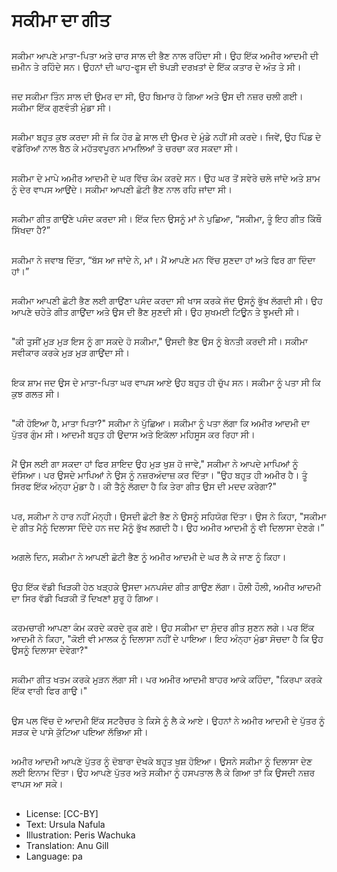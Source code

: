 # ਸਕੀਮਾ ਦਾ ਗੀਤ

##
ਸਕੀਮਾ ਆਪਣੇ ਮਾਤਾ-ਪਿਤਾ ਅਤੇ ਚਾਰ ਸਾਲ ਦੀ ਭੈਣ ਨਾਲ ਰਹਿੰਦਾ ਸੀ। ਉਹ ਇੱਕ ਅਮੀਰ ਆਦਮੀ ਦੀ ਜ਼ਮੀਨ ਤੇ ਰਹਿੰਦੇ ਸਨ। ਉਹਨਾਂ ਦੀ ਘਾਹ-ਫੂਸ ਦੀ ਝੋਪੜੀ ਦਰਖ਼ਤਾਂ ਦੇ ਇੱਕ ਕਤਾਰ ਦੇ ਅੰਤ ਤੇ ਸੀ।

##
ਜਦ ਸਕੀਮਾ ਤਿੰਨ ਸਾਲ ਦੀ ਉਮਰ ਦਾ ਸੀ, ਉਹ ਬਿਮਾਰ ਹੋ ਗਿਆ ਅਤੇ ਉਸ ਦੀ ਨਜ਼ਰ ਚਲੀ ਗਈ। ਸਕੀਮਾ ਇੱਕ ਗੁਣਵੰਤੀ ਮੁੰਡਾ ਸੀ।

##
ਸਕੀਮਾ ਬਹੁਤ ਕੁਝ ਕਰਦਾ ਸੀ ਜੋ ਕਿ ਹੋਰ ਛੇ ਸਾਲ ਦੀ ਉਮਰ ਦੇ ਮੁੰਡੇ ਨਹੀਂ ਸੀ ਕਰਦੇ। ਜਿਵੇਂ, ਉਹ ਪਿੰਡ ਦੇ ਵਡੇਰਿਆਂ ਨਾਲ ਬੈਠ ਕੇ ਮਹੱਤਵਪੂਰਨ ਮਾਮਲਿਆਂ ਤੇ ਚਰਚਾ ਕਰ ਸਕਦਾ ਸੀ।

##
ਸਕੀਮਾ ਦੇ ਮਾਪੇ ਅਮੀਰ ਆਦਮੀ ਦੇ ਘਰ ਵਿੱਚ ਕੰਮ ਕਰਦੇ ਸਨ। ਉਹ ਘਰ ਤੋਂ ਸਵੇਰੇ ਚਲੇ ਜਾਂਦੇ ਅਤੇ ਸ਼ਾਮ ਨੂੰ ਦੇਰ ਵਾਪਸ ਆਉਂਦੇ। ਸਕੀਮਾ ਆਪਣੀ ਛੋਟੀ ਭੈਣ ਨਾਲ ਰਹਿ ਜਾਂਦਾ ਸੀ।

##
ਸਕੀਮਾ ਗੀਤ ਗਾਉਂਣੇ ਪਸੰਦ ਕਰਦਾ ਸੀ। ਇੱਕ ਦਿਨ ਉਸਨੂੰ ਮਾਂ ਨੇ ਪੁਛਿਆ, “ਸਕੀਮਾ, ਤੂੰ ਇਹ ਗੀਤ ਕਿੱਥੌ ਸਿੱਖਦਾ ਹੈ?” 

##
ਸਕੀਮਾ ਨੇ ਜਵਾਬ ਦਿੱਤਾ, “ਬੱਸ ਆ ਜਾਂਦੇ ਨੇ, ਮਾਂ। ਮੈਂ ਆਪਣੇ ਮਨ ਵਿੱਚ ਸੁਣਦਾ ਹਾਂ ਅਤੇ ਫਿਰ ਗਾ ਦਿੰਦਾ ਹਾਂ।”

##
ਸਕੀਮਾ ਆਪਣੀ ਛੋਟੀ ਭੈਣ ਲਈ ਗਾਉਂਣਾ ਪਸੰਦ ਕਰਦਾ ਸੀ ਖਾਸ ਕਰਕੇ ਜੱਦ ਉਸਨੂੰ ਭੁੱਖ ਲੱਗਦੀ ਸੀ। ਉਹ ਆਪਣੇ ਚਹੇਤੇ ਗੀਤ ਗਾਉਂਦਾ ਅਤੇ ਉਸ ਦੀ ਭੈਣ ਸੁਣਦੀ ਸੀ। ਉਹ ਸੁਖਮਈ ਟਿਊਨ ਤੇ ਝੂਮਦੀ ਸੀ।

##
"ਕੀ ਤੁਸੀਂ ਮੁੜ ਮੁੜ ਇਸ ਨੂੰ ਗਾ ਸਕਦੇ ਹੋ ਸਕੀਮਾ," ਉਸਦੀ ਭੈਣ ਉਸ ਨੂੰ ਬੇਨਤੀ ਕਰਦੀ ਸੀ। ਸਕੀਮਾ ਸਵੀਕਾਰ ਕਰਕੇ ਮੁੜ ਮੁੜ ਗਾਉਂਦਾ ਸੀ। 

##
ਇਕ ਸ਼ਾਮ ਜਦ ਉਸ ਦੇ ਮਾਤਾ-ਪਿਤਾ ਘਰ ਵਾਪਸ ਆਏ ਉਹ ਬਹੁਤ ਹੀ ਚੁੱਪ ਸਨ। ਸਕੀਮਾ ਨੂੰ ਪਤਾ ਸੀ ਕਿ ਕੁਝ ਗਲਤ ਸੀ।

##
"ਕੀ ਹੋਇਆ ਹੈ, ਮਾਤਾ ਪਿਤਾ?" ਸਕੀਮਾ ਨੇ ਪੁੱਛਿਆ। ਸਕੀਮਾ ਨੂੰ ਪਤਾ ਲੱਗਾ ਕਿ ਅਮੀਰ ਆਦਮੀ ਦਾ ਪੁੱਤਰ ਗੁੰਮ ਸੀ। ਆਦਮੀ ਬਹੁਤ ਹੀ ਉਦਾਸ ਅਤੇ ਇਕੱਲਾ ਮਹਿਸੂਸ ਕਰ ਰਿਹਾ ਸੀ।

##
ਮੈਂ ਉਸ ਲਈ ਗਾ ਸਕਦਾ ਹਾਂ ਫਿਰ ਸ਼ਾਇਦ ਉਹ ਮੁੜ ਖੁਸ਼ ਹੋ ਜਾਵੇ," ਸਕੀਮਾ ਨੇ ਆਪਦੇ ਮਾਪਿਆਂ ਨੂੰ ਦੱਸਿਆ। ਪਰ ਉਸਦੇ ਮਾਪਿਆਂ ਨੇ ਉਸ ਨੂੰ ਨਜ਼ਰਅੰਦਾਜ਼ ਕਰ ਦਿੱਤਾ। "ਉਹ ਬਹੁਤ ਹੀ ਅਮੀਰ ਹੈ। ਤੂੰ ਸਿਰਫ ਇੱਕ ਅੰਨ੍ਹਾ ਮੁੰਡਾ ਹੈ। ਕੀ ਤੈਨੂੰ ਲੱਗਦਾ ਹੈ ਕਿ ਤੇਰਾ ਗੀਤ ਉਸ ਦੀ ਮਦਦ ਕਰੇਗਾ?"

##
ਪਰ, ਸਕੀਮਾ ਨੇ ਹਾਰ ਨਹੀਂ ਮੰਨ੍ਹੀ। ਉਸਦੀ ਛੋਟੀ ਭੈਣ ਨੇ ਉਸਨੂੰ ਸਹਿਯੋਗ ਦਿੱਤਾ। ਉਸ ਨੇ ਕਿਹਾ, "ਸਕੀਮਾ ਦੇ ਗੀਤ ਮੈਨੂੰ ਦਿਲਾਸਾ ਦਿੰਦੇ ਹਨ ਜਦ ਮੈਨੂੰ ਭੁੱਖ ਲਗਦੀ ਹੈ। ਉਹ ਅਮੀਰ ਆਦਮੀ ਨੂੰ ਵੀ ਦਿਲਾਸਾ ਦੇਣਗੇ।”

##
ਅਗਲੇ ਦਿਨ, ਸਕੀਮਾ ਨੇ ਆਪਣੀ ਛੋਟੀ ਭੈਣ ਨੂੰ ਅਮੀਰ ਆਦਮੀ ਦੇ ਘਰ ਲੈ ਕੇ ਜਾਣ ਨੂੰ ਕਿਹਾ।

##
ਉਹ ਇੱਕ ਵੱਡੀ ਖਿੜਕੀ ਹੇਠ ਖੜ੍ਹਕੇ ਉਸਦਾ ਮਨਪਸੰਦ ਗੀਤ ਗਾਉਣ ਲੱਗਾ। ਹੌਲੀ ਹੌਲੀ, ਅਮੀਰ ਆਦਮੀ ਦਾ ਸਿਰ ਵੱਡੀ ਖਿੜਕੀ ਤੋਂ ਦਿਖਣਾਂ ਸ਼ੁਰੂ ਹੋ ਗਿਆ।

##
ਕਰਮਚਾਰੀ ਆਪਣਾ ਕੰਮ ਕਰਦੇ ਕਰਦੇ ਰੁਕ ਗਏ। ਉਹ ਸਕੀਮਾ ਦਾ ਸੁੰਦਰ ਗੀਤ ਸੁਣਨ ਲਗੇ। ਪਰ ਇੱਕ ਆਦਮੀ ਨੇ ਕਿਹਾ, "ਕੋਈ ਵੀ ਮਾਲਕ ਨੂੰ ਦਿਲਾਸਾ ਨਹੀਂ ਦੇ ਪਾਇਆ। ਇਹ ਅੰਨ੍ਹਾ ਮੁੰਡਾ ਸੋਚਦਾ ਹੈ ਕਿ ਉਹ ਉਸਨੂੰ ਦਿਲਾਸਾ ਦੇਵੇਗਾ?"

##
ਸਕੀਮਾ ਗੀਤ ਖਤਮ ਕਰਕੇ ਮੁੜਨ ਲੱਗਾ ਸੀ। ਪਰ ਅਮੀਰ ਆਦਮੀ ਬਾਹਰ ਆਕੇ ਕਹਿੰਦਾ, "ਕਿਰਪਾ ਕਰਕੇ ਇੱਕ ਵਾਰੀ ਫਿਰ ਗਾਉ।"

##
ਉਸ ਪਲ ਵਿੱਚ ਦੋ ਆਦਮੀ ਇੱਕ ਸਟਰੈਚਰ ਤੇ ਕਿਸੇ ਨੂੰ ਲੈ ਕੇ ਆਏ। ਉਹਨਾਂ ਨੇ ਅਮੀਰ ਆਦਮੀ ਦੇ ਪੁੱਤਰ ਨੂੰ ਸੜਕ ਦੇ ਪਾਸੇ ਕੁੱਟਿਆ ਪਇਆ ਲੱਭਿਆ ਸੀ।

##
ਅਮੀਰ ਆਦਮੀ ਆਪਣੇ ਪੁੱਤਰ ਨੂੰ ਦੋਬਾਰਾ ਦੇਖਕੇ ਬਹੁਤ ਖੁਸ਼ ਹੋਇਆ। ਉਸਨੇ ਸਕੀਮਾ ਨੂੰ ਦਿਲਾਸਾ ਦੇਣ ਲਈ ਇਨਾਮ ਦਿੱਤਾ। ਉਹ ਆਪਣੇ ਪੁੱਤਰ ਅਤੇ ਸਕੀਮਾ ਨੂੰ ਹਸਪਤਾਲ ਲੈ ਕੇ ਗਿਆ ਤਾਂ ਕਿ ਉਸਦੀ ਨਜ਼ਰ ਵਾਪਸ ਆ ਸਕੇ।

##
* License: [CC-BY]
* Text: Ursula Nafula
* Illustration: Peris Wachuka
* Translation: Anu Gill
* Language: pa
